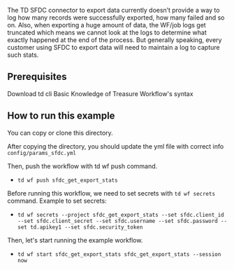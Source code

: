 The TD SFDC connector to export data currently doesn’t provide a way to log how many records were successfully exported, how many failed and so on. Also, when exporting a huge amount of data, the WF/job logs get truncated which means we cannot look at the logs to determine what exactly happened at the end of the process. But generally speaking, every customer using SFDC to export data will need to maintain a log to capture such stats.


## Prerequisites
Download td cli
Basic Knowledge of Treasure Workflow's syntax

## How to run this example
You can copy or clone this directory.

After copying the directory, you should update the yml file with correct info `config/params_sfdc.yml`

Then, push the workflow with td wf push command.
- `td wf push sfdc_get_export_stats`

Before running this workflow, we need to set secrets with `td wf secrets` command.
Example to set secrets:
- `td wf secrets --project sfdc_get_export_stats --set sfdc.client_id --set sfdc.client_secret --set sfdc.username --set sfdc.password --set td.apikey1 --set sfdc.security_token`


Then, let's start running the example workflow.
- `td wf start sfdc_get_export_stats sfdc_get_export_stats --session now`
